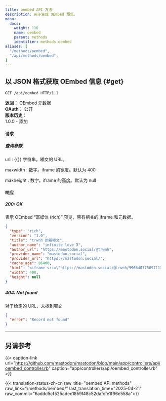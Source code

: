 ```yaml
---
title: oembed API 方法
description: 用于生成 OEmbed 预览。
menu:
  docs:
    weight: 110
    name: oembed
    parent: methods
    identifier: methods-oembed
aliases: [
  "/methods/oembed",
  "/api/methods/oembed",
]
---
```


<style>
#TableOfContents ul ul ul {display: none}
</style>

## 以 JSON 格式获取 OEmbed 信息 {#get}

```http
GET /api/oembed HTTP/1.1
```

**返回：** OEmbed 元数据\
**OAuth：** 公开\
**版本历史：**\
1.0.0 - 添加

#### 请求
##### 查询参数

url
: {{<required>}} 字符串。嘟文的 URL。

maxwidth
: 数字。iframe 的宽度。默认为 400

maxheight
: 数字。iframe 的高度。默认为 null

#### 响应
##### 200: OK

表示 OEmbed “富媒体 (rich)” 预览，带有相关的 iframe 和元数据。

```json
{
  "type": "rich",
  "version": "1.0",
  "title": "trwnh 的新嘟文",
  "author_name": "infinite love ⴳ",
  "author_url": "https://mastodon.social/@trwnh",
  "provider_name": "mastodon.social",
  "provider_url": "https://mastodon.social/",
  "cache_age": 86400,
  "html": "<iframe src=\"https://mastodon.social/@trwnh/99664077509711321/embed\" class=\"mastodon-embed\" style=\"max-width: 100%; border: 0\" width=\"400\" allowfullscreen=\"allowfullscreen\"></iframe><script src=\"https://mastodon.social/embed.js\" async=\"async\"></script>",
  "width": 400,
  "height": null
}
```

##### 404: Not found

对于给定的 URL，未找到嘟文

```json
{
  "error": "Record not found"
}
```

---

## 另请参考

{{< caption-link url="https://github.com/mastodon/mastodon/blob/main/app/controllers/api/oembed_controller.rb" caption="app/controllers/api/oembed_controller.rb" >}}

{{< translation-status-zh-cn raw_title="oembed API methods" raw_link="/methods/oembed/" last_translation_time="2025-04-21" raw_commit="6addd5cf525adec1859f48c52dafcfe1f96e558a">}}
